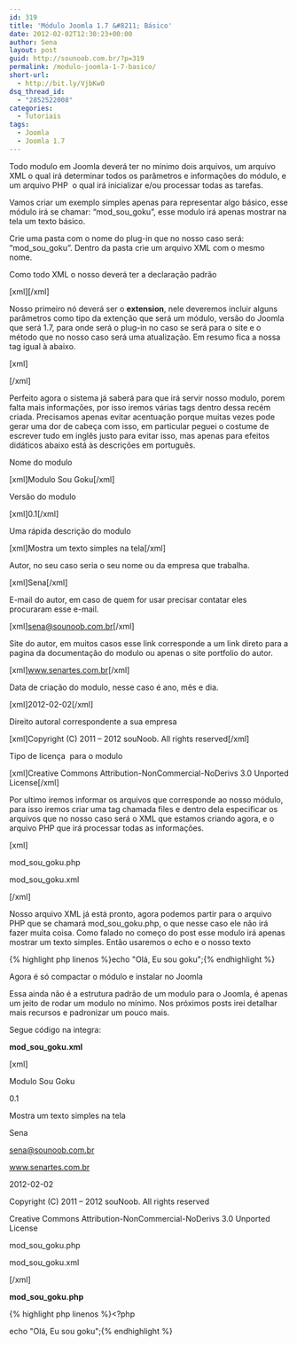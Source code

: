 ```yaml
---
id: 319
title: 'Módulo Joomla 1.7 &#8211; Básico'
date: 2012-02-02T12:30:23+00:00
author: Sena
layout: post
guid: http://sounoob.com.br/?p=319
permalink: /modulo-joomla-1-7-basico/
short-url:
  - http://bit.ly/VjbKw0
dsq_thread_id:
  - "2852522008"
categories:
  - Tutoriais
tags:
  - Joomla
  - Joomla 1.7
---
```

Todo modulo em Joomla deverá ter no mínimo dois arquivos, um arquivo XML o qual irá determinar todos os parâmetros e informações do módulo, e um arquivo PHP  o qual irá inicializar e/ou processar todas as tarefas.

Vamos criar um exemplo simples apenas para representar algo básico, esse módulo irá se chamar: &#8220;mod\_sou\_goku&#8221;, esse modulo irá apenas mostrar na tela um texto básico.<!--more-->

Crie uma pasta com o nome do plug-in que no nosso caso será:  &#8220;mod\_sou\_goku&#8221;. Dentro da pasta crie um arquivo XML com o mesmo nome.

Como todo XML o nosso deverá ter a declaração padrão

[xml]<?xml version="1.0" encoding="utf-8"?>[/xml]

Nosso primeiro nó deverá ser o **extension**, nele deveremos incluir alguns parâmetros como tipo da extenção que será um módulo, versão do Joomla que será 1.7, para onde será o plug-in no caso se será para o site e o método que no nosso caso será uma atualização. Em resumo fica a nossa tag igual à abaixo.

[xml]<extension type="module" version="1.7" client="site" method="upgrade">
  
</extension>[/xml]

Perfeito agora o sistema já saberá para que irá servir nosso modulo, porem falta mais informações, por isso iremos várias tags dentro dessa recém criada. Precisamos apenas evitar acentuação porque muitas vezes pode gerar uma dor de cabeça com isso, em particular peguei o costume de escrever tudo em inglês justo para evitar isso, mas apenas para efeitos didáticos abaixo está às descrições em português.

Nome do modulo

[xml]<name>Modulo Sou Goku</name>[/xml]

Versão do modulo

[xml]<version>0.1</version>[/xml]

Uma rápida descrição do modulo

[xml]<description>Mostra um texto simples na tela</description>[/xml]

Autor, no seu caso seria o seu nome ou da empresa que trabalha.

[xml]<author>Sena</author>[/xml]

E-mail do autor, em caso de quem for usar precisar contatar eles procuraram esse e-mail.

[xml]<authorEmail>sena@sounoob.com.br</authorEmail>[/xml]

Site do autor, em muitos casos esse link corresponde a um link direto para a pagina da documentação do modulo ou apenas o site portfolio do autor.

[xml]<authorUrl>www.senartes.com.br</authorUrl>[/xml]

Data de criação do modulo, nesse caso é ano, mês e dia.

[xml]<creationDate>2012-02-02</creationDate>[/xml]

Direito autoral correspondente a sua empresa

[xml]<copyright>Copyright (C) 2011 – 2012 souNoob. All rights reserved</copyright>[/xml]

Tipo de licença  para o modulo

[xml]<license>Creative Commons Attribution-NonCommercial-NoDerivs 3.0 Unported License</license>[/xml]

Por ultimo iremos informar os arquivos que corresponde ao nosso módulo, para isso iremos criar uma tag chamada files e dentro dela especificar os arquivos que no nosso caso será o XML que estamos criando agora, e o arquivo PHP que irá processar todas as informações.

[xml]<files>
      
<filename module="mod\_sou\_goku">mod\_sou\_goku.php</filename>
      
<filename>mod\_sou\_goku.xml</filename>
  
</files>[/xml]

Nosso arquivo XML já está pronto, agora podemos partir para o arquivo PHP que se chamará mod\_sou\_goku.php, o que nesse caso ele não irá fazer muita coisa. Como falado no começo do post esse modulo irá apenas mostrar um texto simples. Então usaremos o echo e o nosso texto

{% highlight php linenos %}echo "Olá, Eu sou goku";{% endhighlight %} 

Agora é só compactar o módulo e instalar no Joomla

Essa ainda não é a estrutura padrão de um modulo para o Joomla, é apenas um jeito de rodar um modulo no mínimo. Nos próximos posts irei detalhar mais recursos e padronizar um pouco mais.

Segue código na integra:

**mod\_sou\_goku.xml**

[xml]<?xml version="1.0" encoding="utf-8"?>
  
<extension type="module" version="1.7" client="site" method="upgrade">
  
<name>Modulo Sou Goku</name>
  
<version>0.1</version>
  
<description>Mostra um texto simples na tela</description>
  
<author>Sena</author>
  
<authorEmail>sena@sounoob.com.br</authorEmail>
  
<authorUrl>www.senartes.com.br</authorUrl>
  
<creationDate>2012-02-02</creationDate>
  
<copyright>Copyright (C) 2011 – 2012 souNoob. All rights reserved</copyright>
  
<license>Creative Commons Attribution-NonCommercial-NoDerivs 3.0 Unported License</license>
  
<files>
      
<filename module="mod\_sou\_goku">mod\_sou\_goku.php</filename>
      
<filename>mod\_sou\_goku.xml</filename>
  
</files>
  
</extension>[/xml]

**mod\_sou\_goku.php**

{% highlight php linenos %}<?php
  
echo "Olá, Eu sou goku";{% endhighlight %} 